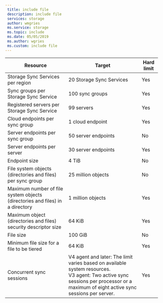 ```yaml
---
 title: include file
 description: include file
 services: storage
 author: wmgries
 ms.service: storage
 ms.topic: include
 ms.date: 05/05/2019
 ms.author: wgries
 ms.custom: include file
---
```

| Resource | Target | Hard limit |
|----------|--------------|------------|
| Storage Sync Services per region | 20 Storage Sync Services | Yes |
| Sync groups per Storage Sync Service | 100 sync groups | Yes |
| Registered servers per Storage Sync Service | 99 servers | Yes |
| Cloud endpoints per sync group | 1 cloud endpoint | Yes |
| Server endpoints per sync group | 50 server endpoints | No |
| Server endpoints per server | 30 server endpoints | Yes |
| Endpoint size | 4 TiB | No |
| File system objects (directories and files) per sync group | 25 million objects | No |
| Maximum number of file system objects (directories and files) in a directory | 1 million objects | Yes |
| Maximum object (directories and files) security descriptor size | 64 KiB | Yes |
| File size | 100 GiB | No |
| Minimum file size for a file to be tiered | 64 KiB | Yes |
| Concurrent sync sessions | V4 agent and later: The limit varies based on available system resources. <BR> V3 agent: Two active sync sessions per processor or a maximum of eight active sync sessions per server. | Yes
